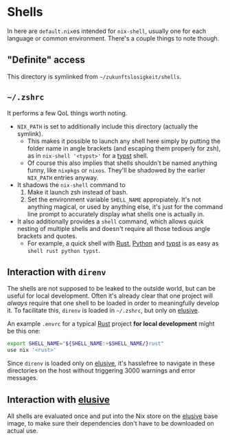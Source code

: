 # Shells

In here are `default.nix`es intended for `nix-shell`, usually one for each language or common environment. There's a couple things to note though.

## "Definite" access

This directory is symlinked from `~/zukunftslosigkeit/shells`.

## `~/.zshrc`

It performs a few QoL things worth noting.

- `NIX_PATH` is set to additionally include this directory (actually the symlink).
    - This makes it possible to launch any shell here simply by putting the folder name in angle brackets (and escaping them properly for zsh), as in `nix-shell '<typst>'` for a [typst] shell.
    - Of course this also implies that shells shouldn't be named anything funny, like `nixpkgs` or `nixos`. They'll be shadowed by the earlier `NIX_PATH` entries anyway.
- It shadows the `nix-shell` command to
    1. Make it launch zsh instead of bash.
    2. Set the environment variable `SHELL_NAME` appropiately. It's not anything magical, or used by anything else, it's just for the command line prompt to accurately display what shells one is actually in.
- It also additionally provides a `shell` command, which allows quick nesting of multiple shells and doesn't require all those tedious angle brackets and quotes.
    - For example, a quick shell with [Rust], [Python] and [typst] is as easy as `shell rust python typst`.


## Interaction with `direnv`

The shells are not supposed to be leaked to the outside world, but can be useful for local development. Often it's already clear that one project will _always_ require that one shell to be loaded in order to meaningfully develop it. To facilitate this, `direnv` is loaded in `~/.zshrc`, but only on [elusive].

An example `.envrc` for a typical [Rust] project **for local development** might be this one:

```sh
export SHELL_NAME="${SHELL_NAME:+$SHELL_NAME/}rust"
use nix '<rust>'
```

Since `direnv` is loaded only on [elusive], it's hasslefree to navigate in these directories on the host without triggering 3000 warnings and error messages.

## Interaction with [elusive]

All shells are evaluated once and put into the Nix store on the [elusive] base image, to make sure their dependencies don't have to be downloaded on actual use.

[Rust]: https://www.rust-lang.org/
[Python]: https://www.python.org/
[typst]: https://typst.app/
[elusive]: ../../nixos/elusive/README.md
